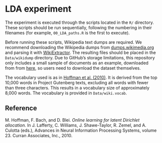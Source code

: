 # LDA experiment

The experiment is executed through the scripts located in the `R/` directory. These scripts should be run sequentially, following the numbering in their filenames (for example, `00_LDA_paths.R` is the first to execute).

Before running these scripts, Wikipedia text dumps are required. We recommend downloading the Wikipedia dumps from [dumps.wikimedia.org](http://dumps.wikimedia.org/enwiki/latest/) and parsing it with [WikiExtractor](https://github.com/attardi/wikiextractor). The resulting files should be placed in the `Data/wikidump` directory. Due to GitHub’s storage limitations, this repository only includes a small sample of documents as an example, downloaded from from [here](https://dumps.wikimedia.org/enwiki/latest/enwiki-latest-pages-articles.xml.bz2), so users need to download the dataset themselves.

The vocabulary used is as in [Hoffman et al. (2010)](https://www.di.ens.fr/~fbach/mdhnips2010.pdf). It is derived from the top 10,000 words in Project Gutenberg texts, excluding all words with fewer than three characters. This results in a vocabulary size of approximately 8,000 words. The vocabulary is provided in `Data/wiki.vocab`.

## Reference

M. Hoffman, F. Bach, and D. Blei. *Online learning for latent Dirichlet allocation.* In J. Lafferty, C. Williams, J. Shawe-Taylor, R. Zemel, and A. Culotta (eds.), Advances in Neural Information Processing Systems, volume 23. Curran Associates, Inc., 2010.

